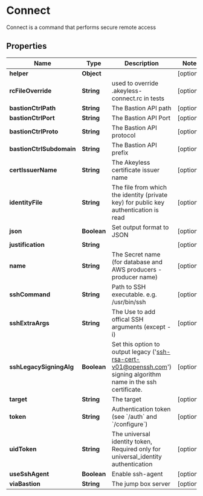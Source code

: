 

# Connect

Connect is a command that performs secure remote access

## Properties

Name | Type | Description | Notes
------------ | ------------- | ------------- | -------------
**helper** | **Object** |  |  [optional]
**rcFileOverride** | **String** | used to override .akeyless-connect.rc in tests |  [optional]
**bastionCtrlPath** | **String** | The Bastion API path |  [optional]
**bastionCtrlPort** | **String** | The Bastion API Port |  [optional]
**bastionCtrlProto** | **String** | The Bastion API protocol |  [optional]
**bastionCtrlSubdomain** | **String** | The Bastion API prefix |  [optional]
**certIssuerName** | **String** | The Akeyless certificate issuer name |  [optional]
**identityFile** | **String** | The file from which the identity (private key) for public key authentication is read |  [optional]
**json** | **Boolean** | Set output format to JSON |  [optional]
**justification** | **String** |  |  [optional]
**name** | **String** | The Secret name (for database and AWS producers - producer name) |  [optional]
**sshCommand** | **String** | Path to SSH executable. e.g. /usr/bin/ssh |  [optional]
**sshExtraArgs** | **String** | The Use to add offical SSH arguments (except -i) |  [optional]
**sshLegacySigningAlg** | **Boolean** | Set this option to output legacy (&#39;ssh-rsa-cert-v01@openssh.com&#39;) signing algorithm name in the ssh certificate. |  [optional]
**target** | **String** | The target |  [optional]
**token** | **String** | Authentication token (see &#x60;/auth&#x60; and &#x60;/configure&#x60;) |  [optional]
**uidToken** | **String** | The universal identity token, Required only for universal_identity authentication |  [optional]
**useSshAgent** | **Boolean** | Enable ssh-agent |  [optional]
**viaBastion** | **String** | The jump box server |  [optional]




